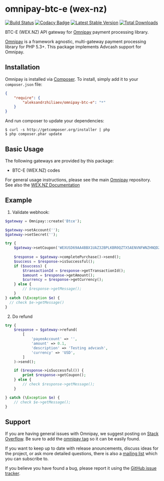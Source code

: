 # omnipay-btc-e (wex-nz)
[![Build Status](https://travis-ci.org/aleksandrzhiliaev/omnipay-btc-e.svg?branch=master)](https://travis-ci.org/aleksandrzhiliaev/omnipay-btc-e)
[![Codacy Badge](https://api.codacy.com/project/badge/Grade/95c32cb06d414446a6a3e960f48152e5)](https://www.codacy.com/app/sassoftinc/omnipay-btc-e?utm_source=github.com&amp;utm_medium=referral&amp;utm_content=aleksandrzhiliaev/omnipay-btc-e&amp;utm_campaign=Badge_Grade)
[![Latest Stable Version](https://poser.pugx.org/aleksandrzhiliaev/omnipay-btc-e/v/stable)](https://packagist.org/packages/aleksandrzhiliaev/omnipay-btc-e)
[![Total Downloads](https://poser.pugx.org/aleksandrzhiliaev/omnipay-btc-e/downloads)](https://packagist.org/packages/aleksandrzhiliaev/omnipay-btc-e)

BTC-E (WEX.NZ) API gateway for [Omnipay](https://github.com/thephpleague/omnipay) payment processing library.

[Omnipay](https://github.com/omnipay/omnipay) is a framework agnostic, multi-gateway payment
processing library for PHP 5.3+. This package implements Advcash support for Omnipay.

## Installation

Omnipay is installed via [Composer](http://getcomposer.org/). To install, simply add it
to your `composer.json` file:

```json
{
    "require": {
        "aleksandrzhiliaev/omnipay-btc-e": "*"
    }
}
```

And run composer to update your dependencies:

    $ curl -s http://getcomposer.org/installer | php
    $ php composer.phar update

## Basic Usage

The following gateways are provided by this package:

* BTC-E (WEX.NZ) codes

For general usage instructions, please see the main [Omnipay](https://github.com/omnipay/omnipay)
repository. See also the [WEX.NZ Documentation](https://wex.nz/api/3/docs#main)

## Example
1. Validate webhook:
```php
$gateway = Omnipay::create('Btce');

$gateway->setAccount('');
$gateway->setSecret('');

try {
    $gateway->setCoupon('WEXUSD69AA4BBX1UAZ32BPLKBR0QZTX5AENVNFWNZHNQDZ');
    
    $response = $gateway->completePurchase()->send();
    $success = $response->isSuccessful();
    if ($success) {
        $transactionId = $response->getTransactionId();
        $amount = $response->getAmount();
        $currency = $response->getCurrency();
    } else {
        // $response->getMessage();
    }
} catch (\Exception $e) {
  // check $e->getMessage()
}
```

2. Do refund
```php
try {
    $response = $gateway->refund(
        [
            'payeeAccount' => '',
            'amount' => 0.1,
            'description' => 'Testing advcash',
            'currency' => 'USD',
        ]
    )->send();

    if ($response->isSuccessful()) {
        print $response->getCoupon();
    } else {
        // check $response->getMessage();
    }

} catch (\Exception $e) {
    // check $e->getMessage();
}
```

## Support

If you are having general issues with Omnipay, we suggest posting on
[Stack Overflow](http://stackoverflow.com/). Be sure to add the
[omnipay tag](http://stackoverflow.com/questions/tagged/omnipay) so it can be easily found.

If you want to keep up to date with release anouncements, discuss ideas for the project,
or ask more detailed questions, there is also a [mailing list](https://groups.google.com/forum/#!forum/omnipay) which
you can subscribe to.

If you believe you have found a bug, please report it using the [GitHub issue tracker](https://github.com/aleksandrzhiliaev/omnipay-nixmoney/issues).

